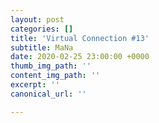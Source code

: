 ```yaml
---
layout: post
categories: []
title: 'Virtual Connection #13'
subtitle: MaNa
date: 2020-02-25 23:00:00 +0000
thumb_img_path: ''
content_img_path: ''
excerpt: ''
canonical_url: ''

---
```

